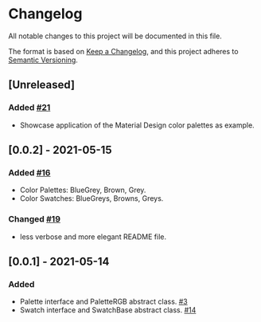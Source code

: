 # Changelog

All notable changes to this project will be documented in this file.

The format is based on [Keep a Changelog](https://keepachangelog.com/en/1.0.0/),
and this project adheres to [Semantic Versioning](https://semver.org/spec/v2.0.0.html).

## [Unreleased]
### Added [#21](https://github.com/dartoos-dev/eo_color/issues/21)
- Showcase application of the Material Design color palettes as example.

## [0.0.2] - 2021-05-15
### Added [#16](https://github.com/dartoos-dev/eo_color/issues/16)
- Color Palettes: BlueGrey, Brown, Grey.
- Color Swatches: BlueGreys, Browns, Greys.

### Changed [#19](https://github.com/dartoos-dev/eo_color/issues/19)
- less verbose and more elegant README file.

## [0.0.1] - 2021-05-14
### Added
- Palette interface and PaletteRGB abstract class. [#3](https://github.com/dartoos-dev/eo_color/issues/3)
- Swatch interface and SwatchBase abstract class. [#14](https://github.com/dartoos-dev/eo_color/issues/14)
